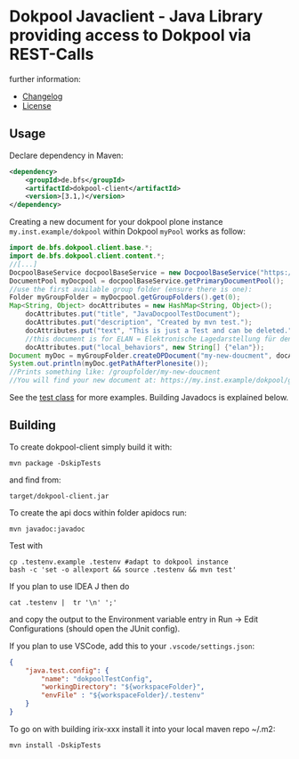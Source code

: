 # Dokpool Javaclient - Java Library providing access to Dokpool via REST-Calls

further information:

 - [Changelog](Changelog.md)
 - [License](COPYING)

## Usage

Declare dependency in Maven:

```xml
<dependency>
    <groupId>de.bfs</groupId>
    <artifactId>dokpool-client</artifactId>
    <version>[3.1,)</version>
</dependency>
```

Creating a new document for your dokpool plone instance `my.inst.example/dokpool` within Dokpool `myPool` works as follow:

```java
import de.bfs.dokpool.client.base.*;
import de.bfs.dokpool.client.content.*;
//[...]
DocpoolBaseService docpoolBaseService = new DocpoolBaseService("https://my.inst.example/dokpool", "me", "myPassword");
DocumentPool myDocpool = docpoolBaseService.getPrimaryDocumentPool();
//use the first available group folder (ensure there is one):
Folder myGroupFolder = myDocpool.getGroupFolders().get(0);
Map<String, Object> docAttributes = new HashMap<String, Object>();
    docAttributes.put("title", "JavaDocpoolTestDocument");
    docAttributes.put("description", "Created by mvn test.");
    docAttributes.put("text", "This is just a Test and can be deleted.");
    //this document is for ELAN = Elektronische Lagedarstellung für den Notfallschutz
    docAttributes.put("local_behaviors", new String[] {"elan"});
Document myDoc = myGroupFolder.createDPDocument("my-new-doucment", docAttributes);
System.out.println(myDoc.getPathAfterPlonesite());
//Prints something like: /groupfolder/my-new-doucment
//You will find your new document at: https://my.inst.example/dokpool/groupfolder/my-new-doucment
```

See the [test class](src/test/java/de/bfs/dokpool/DokpoolTest.java) for more examples. Building Javadocs is explained below.

## Building

To create dokpool-client simply build it with:

    mvn package -DskipTests

and find from:

    target/dokpool-client.jar

To create the api docs within folder apidocs run:

    mvn javadoc:javadoc

Test with

    cp .testenv.example .testenv #adapt to dokpool instance
    bash -c 'set -o allexport && source .testenv && mvn test'

If you plan to use IDEA J then do

    cat .testenv |  tr '\n' ';'

and copy the output to the Environment variable entry in Run -> Edit Configurations (should open the JUnit config).

If you plan to use VSCode, add this to your `.vscode/settings.json`:

```json
{
    "java.test.config": {
        "name": "dokpoolTestConfig",
        "workingDirectory": "${workspaceFolder}",
        "envFile" : "${workspaceFolder}/.testenv"
    }
}
```

To go on with building irix-xxx install it into your local maven repo ~/.m2:

    mvn install -DskipTests

